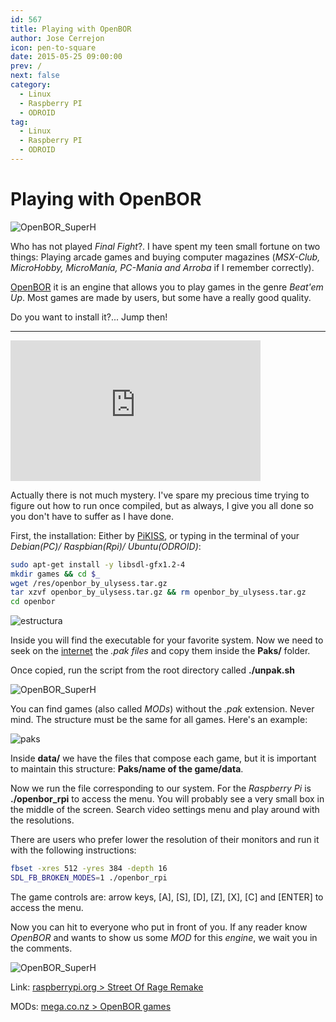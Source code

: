 ```yaml
---
id: 567
title: Playing with OpenBOR
author: Jose Cerrejon
icon: pen-to-square
date: 2015-05-25 09:00:00
prev: /
next: false
category:
  - Linux
  - Raspberry PI
  - ODROID
tag:
  - Linux
  - Raspberry PI
  - ODROID
---
```


# Playing with OpenBOR

![OpenBOR_SuperH](/images/2015/05/superheroes.jpg)

Who has not played *Final Fight*?. I have spent my teen small fortune on two things: Playing arcade games and buying computer magazines (*MSX-Club, MicroHobby, MicroMan&iacute;a, PC-Mania and Arroba* if I remember correctly).

[OpenBOR](http://sourceforge.net/projects/openbor/) it is an engine that allows you to play games in the genre *Beat'em Up*. Most games are made by users, but some have a really good quality.

Do you want to install it?... Jump then!

- - -
<iframe width="400" height="225" src="https://www.youtube.com/embed/blVl0_osHHc?rel=0&amp;controls=0" frameborder="0" allowfullscreen></iframe>

Actually there is not much mystery. I've spare my precious time trying to figure out how to run once compiled, but as always, I give you all done so you don't have to suffer as I have done.

First, the installation: Either by [PiKISS](https://github.com/jmcerrejon/PiKISS), or typing in the terminal of your *Debian(PC)/ Raspbian(Rpi)/ Ubuntu(ODROID)*:

```bash
sudo apt-get install -y libsdl-gfx1.2-4
mkdir games && cd $_
wget /res/openbor_by_ulysess.tar.gz
tar xzvf openbor_by_ulysess.tar.gz && rm openbor_by_ulysess.tar.gz
cd openbor
```

![estructura](/images/2015/05/openbor_structure.png)

Inside you will find the executable for your favorite system. Now we need to seek on the [internet](https://mega.co.nz/#F!4xMgTDTA!bnfrA4RapYRvS31jSak3IQ) the *.pak files* and copy them inside the **Paks/** folder.

Once copied, run the script from the root directory called **./unpak.sh**

![OpenBOR_SuperH](/images/2015/05/seyia.jpg)

You can find games (also called *MODs*) without the *.pak* extension. Never mind. The structure  must be the same for all games. Here's an example:

![paks](/images/2015/05/pak_structure.png)

Inside **data/** we have the files that compose each game, but it is important to maintain this structure: **Paks/name of the game/data**.

Now we run the file corresponding to our system. For the *Raspberry Pi* is **./openbor_rpi** to access the menu. You will probably see a very small box in the middle of the screen. Search video settings menu and play around with the resolutions.

There are users who prefer lower the resolution of their monitors and run it with the following instructions:

```bash
fbset -xres 512 -yres 384 -depth 16
SDL_FB_BROKEN_MODES=1 ./openbor_rpi
```

The game controls are: arrow keys, [A], [S], [D], [Z], [X], [C] and [ENTER] to access the menu.

Now you can hit to everyone who put in front of you. If any reader know *OpenBOR* and wants to show us some *MOD* for this *engine*, we wait you in the comments.

![OpenBOR_SuperH](/images/2015/05/heman.jpg)

Link: [raspberrypi.org > Street Of Rage Remake](https://www.raspberrypi.org/forums/viewtopic.php?f=78&t=26859&sid=d78d6f6af03fcd57177ac469c5a8ec96)

MODs: [mega.co.nz > OpenBOR games](https://mega.co.nz/#F!4xMgTDTA!bnfrA4RapYRvS31jSak3IQ)
